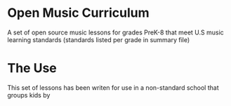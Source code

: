 # Open Music Curriculum
A set of open source music lessons for grades PreK-8 that meet U.S music learning standards (standards listed per grade in summary file)

# The Use
This set of lessons has been writen for use in a non-standard school that groups kids by 